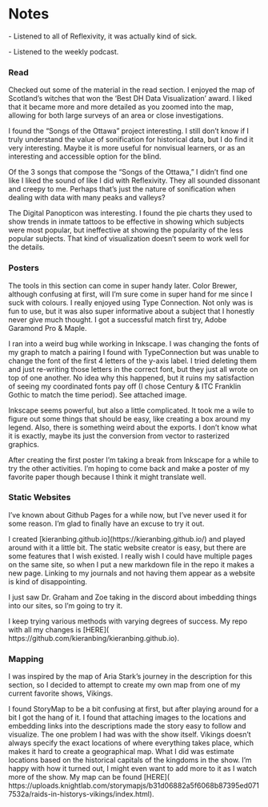 <H1> Notes </H1> 
<p> - Listened to all of Reflexivity, it was actually kind of sick. </p> 
<p> - Listened to the weekly podcast. </p> 
<h3> Read </h3>
<p>Checked out some of the material in the read section. I enjoyed the map of Scotland’s witches that won the ‘Best DH Data Visualization’ award. I liked that it became more and more detailed as you zoomed into the map, allowing for both large surveys of an area or close investigations. </p>    
<p>I found the “Songs of the Ottawa” project interesting. I still don’t know if I truly understand the value of sonification for historical data, but I do find it very interesting. Maybe it is more useful for nonvisual learners, or as an interesting and accessible option for the blind. </p> 
<p>Of the 3 songs that compose the “Songs of the Ottawa,” I didn’t find one like I liked the sound of like I did with Reflexivity. They all sounded dissonant and creepy to me. Perhaps that’s just the nature of sonification when dealing with data with many peaks and valleys? </p> 
<p> The Digital Panopticon was interesting. I found the pie charts they used to show trends in inmate tattoos to be effective in showing which subjects were most popular, but ineffective at showing the popularity of the less popular subjects. That kind of visualization doesn’t seem to work well for the details. </p> 
<h3> Posters </H3> 
<p> The tools in this section can come in super handy later. Color Brewer, although confusing at first, will I’m sure come in super hand for me since I suck with colours. I really enjoyed using Type Connection. Not only was is fun to use, but it was also super informative about a subject that I honestly never give much thought. I got a successful match first try, Adobe Garamond Pro & Maple. </p>
<p> I ran into a weird bug while working in Inkscape. I was changing the fonts of my graph to match a pairing I found with TypeConnection but was unable to change the font of the first 4 letters of the y-axis label. I tried deleting them and just re-writing those letters in the correct font, but they just all wrote on top of one another. No idea why this happened, but it ruins my satisfaction of seeing my coordinated fonts pay off (I chose Century & ITC Franklin Gothic to match the time period). See attached image.  </p> 
<p> Inkscape seems powerful, but also a little complicated. It took me a wile to figure out some things that should be easy, like creating a box around my legend. Also, there is something weird about the exports. I don’t know what it is exactly, maybe its just the conversion from vector to rasterized graphics. </p> 
<p> After creating the first poster I’m taking a break from Inkscape for a while to try the other activities. I’m hoping to come back and make a poster of my favorite paper though because I think it might translate well. </p> 
<h3> Static Websites </h3> 
<p> I’ve known about Github Pages for a while now, but I’ve never used it for some reason. I’m glad to finally have an excuse to try it out. </p> 
<p> I created [kieranbing.github.io](https://kieranbing.github.io/) and played around with it a little bit. The static website creator is easy, but there are some features that I wish existed. I really wish I could have multiple pages on the same site, so when I put a new markdown file in the repo it makes a new page. Linking to my journals and not having them appear as a website is kind of disappointing. </p> 
<p> I just saw Dr. Graham and Zoe taking in the discord about imbedding things into our sites, so I’m going to try it. </p> 
<p> I keep trying various methods with varying degrees of success. My repo with all my changes is [HERE]( https://github.com/kieranbing/kieranbing.github.io). </p>
<H3> Mapping </H3> 
<p> I was inspired by the map of Aria Stark’s journey in the description for this section, so I decided to attempt to create my own map from one of my current favorite shows, Vikings. <p> 
<p> I found StoryMap to be a bit confusing at first, but after playing around for a bit I got the hang of it. I found that attaching images to the locations and embedding links into the descriptions made the story easy to follow and visualize. The one problem I had was with the show itself. Vikings doesn’t always specify the exact locations of where everything takes place, which makes it hard to create a geographical map. What I did was estimate locations based on the historical capitals of the kingdoms in the show. I’m happy with how it turned out, I might even want to add more to it as I watch more of the show. My map can be found [HERE]( https://uploads.knightlab.com/storymapjs/b31d06882a5f6068b87395ed0717532a/raids-in-historys-vikings/index.html). </p> 
